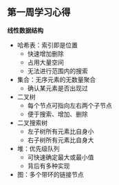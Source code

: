 ## 第一周学习心得
**线性数据结构**
- 哈希表：索引即是位置
  + 快速增加删除
  + 占用大量空间
  + 无法进行范围内的搜索
- 集合：无序元素的无数量聚合
  + 确认某元素是否出现过
- 二叉树
  + 每个节点可指向左右两个子节点
  + 便于搜索、增加、删除
- 二叉搜索树
  + 左子树所有元素比自身小
  + 右子树所有元素比自身大
- 堆：优先级队列
  + 可快速确定最大或最小值
  + 背后有多种实现
- 图：多个带环的链接节点
